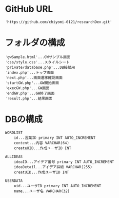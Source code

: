 # GitHub URL
    'https://github.com/chiyomi-0121/researchDev.git'

# フォルダの構成
    'gwSample.html'...GWサンプル画面
    'css/style.css'...スタイルシート
    'private/database.php'...DB接続用
    'index.php'...トップ画面
    'next.php'...画面遷移確認画面
    'startGW.php'...GW開始画面
    'execGW.php'...GW画面
    'endGW.php'...GW終了画面
    'result.php'...結果画面

# DBの構成   
    WORDLIST
        id...言葉ID primary INT AUTO_INCREMENT
        content...内容 VARCHAR(64)
        createUID...作成ユーザID INT

    ALLIDEAS
        ideaID...アイデア番号 primary INT AUTO_INCREMENT
        ideaDetail...アイデア詳細 VARCHAR(255)
        creatUID...作成ユーザID INT

    USERDATA
        uid...ユーザID primary INT AUTO_INCREMENT
        name...ユーザ名 VARCHAR(32)
